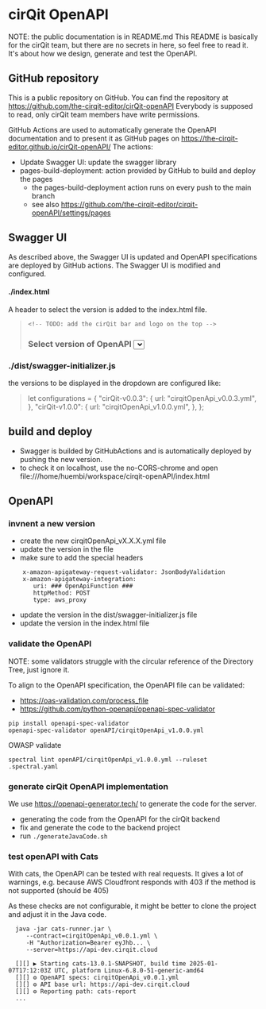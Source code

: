 # cirQit OpenAPI 

NOTE: the public documentation is in README.md
This README is basically for the cirQit team, but there are no secrets in here, so feel free to read it.
It's about how we design, generate and test the OpenAPI.


## GitHub repository
This is a public repository on GitHub. You can find the repository at https://github.com/the-cirqit-editor/cirQit-openAPI
Everybody is supposed to read, only cirQit team members have write permissions.


GitHub Actions are used to automatically generate the OpenAPI documentation and to present it as GitHub pages on
https://the-cirqit-editor.github.io/cirQit-openAPI/
The actions: 
* Update Swagger UI: update the swagger library
* pages-build-deployment: action provided by GitHub to build and deploy the pages
  * the pages-build-deployment action runs on every push to the main branch
  * see also https://github.com/the-cirqit-editor/cirqit-openAPI/settings/pages


## Swagger UI
As described above, the Swagger UI is updated and OpenAPI specifications are deployed by GitHub actions. 
The Swagger UI is modified and configured.
#### ./index.html
A header to select the version is added to the index.html file.
>     <!-- TODO: add the cirQit bar and logo on the top -->
>    <h3>Select version of OpenAPI <select id="version-dropdown"></select></h3>
### ./dist/swagger-initializer.js
the versions to be displayed in the dropdown are configured like: 
> let configurations = {
> "cirQit-v0.0.3": {
>   url: "cirqitOpenApi_v0.0.3.yml",
> },
> "cirQit-v1.0.0": {
>   url: "cirqitOpenApi_v1.0.0.yml",
> },
> };

## build and deploy
* Swagger is builded by GitHubActions and is automatically deployed by pushing the  new version.
* to check it on localhost, use the no-CORS-chrome and open file:///home/huembi/workspace/cirqit-openAPI/index.html


## OpenAPI
### invnent a new version
* create the new cirqitOpenApi_vX.X.X.yml file
* update the version in the file
* make sure to add the special headers
```aiignore
    x-amazon-apigateway-request-validator: JsonBodyValidation
    x-amazon-apigateway-integration:
       uri: ### OpenApiFunction ###
       httpMethod: POST
       type: aws_proxy
```
* update the version in the dist/swagger-initializer.js file
* update the version in the index.html file

### validate the OpenAPI
NOTE: some validators struggle with the circular reference of the Directory Tree, just ignore it.

To align to the OpenAPI specification, the OpenAPI file can be validated:
* https://oas-validation.com/process_file
* https://github.com/python-openapi/openapi-spec-validator
```aiignore
pip install openapi-spec-validator
openapi-spec-validator openAPI/cirqitOpenApi_v1.0.0.yml
```

OWASP validate 
```aiignore
spectral lint openAPI/cirqitOpenApi_v1.0.0.yml --ruleset .spectral.yaml
```

### generate cirQit OpenAPI implementation
We use https://openapi-generator.tech/ to generate the code for the server.
* generating the code from the OpenAPI for the cirQit backend
* fix and generate the code to the backend project
* run `./generateJavaCode.sh`

### test openAPI with Cats
With cats, the OpenAPI can be tested with real requests. 
It gives a lot of warnings, e.g. because AWS Cloudfront responds with 403 if the method is not supported (should be 405)

As these checks are not configurable, it might be better to clone the project and adjust it in the Java code. 

```
  java -jar cats-runner.jar \
     --contract=cirqitOpenApi_v0.0.1.yml \
     -H "Authorization=Bearer eyJhb... \
     --server=https://api-dev.cirqit.cloud
 
  [][] ▶ Starting cats-13.0.1-SNAPSHOT, build time 2025-01-07T17:12:03Z UTC, platform Linux-6.8.0-51-generic-amd64
  [][] ⚙ OpenAPI specs: cirqitOpenApi_v0.0.1.yml
  [][] ⚙ API base url: https://api-dev.cirqit.cloud
  [][] ⚙ Reporting path: cats-report 
  ...
```